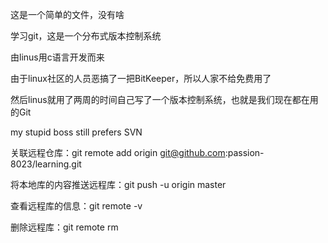 这是一个简单的文件，没有啥

学习git，这是一个分布式版本控制系统

由linus用c语言开发而来

由于linux社区的人员恶搞了一把BitKeeper，所以人家不给免费用了

然后linus就用了两周的时间自己写了一个版本控制系统，也就是我们现在都在用的Git

my stupid boss still prefers SVN

关联远程仓库：git remote add origin git@github.com:passion-8023/learning.git

将本地库的内容推送远程库：git push -u origin master

查看远程库的信息：git remote -v

删除远程库：git remote rm <name>
